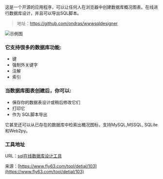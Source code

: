这是一个开源的应用程序，可以让任何人在浏览器中创建数据库概况图表。在线进行数据库设计，并且可以导出SQL脚本。

> 地址：https://github.com/ondras/wwwsqldesigner

 ![示例图](https://api.fly63.com/vue_blog/public/Uploads/20210607/60be1295367b7.jpg)

### 它支持很多的数据库功能:

- 键
- 强制外关键字
- 注解
- 索引

### 当数据库图表创建后，你可以:

- 保存你的数据表设计或稍后修改它们
- 打印它
- 作为 SQL脚本导出

它甚至还可以从已存在的数据库中检索出概况图标，支持MySQL,MSSQL, SQLite 和Web2py。

### 工具地址
URL：[sql在线数据库设计工具](https://www.fly63.com/tool/sqldesigner/)

来源：[https://www.fly63.com/tool/detial/103](https://www.fly63.com/tool/detial/103)
